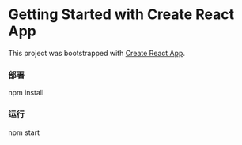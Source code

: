 # Getting Started with Create React App

This project was bootstrapped with [Create React App](https://github.com/facebook/create-react-app).

### 部署
npm install

### 运行
npm start

